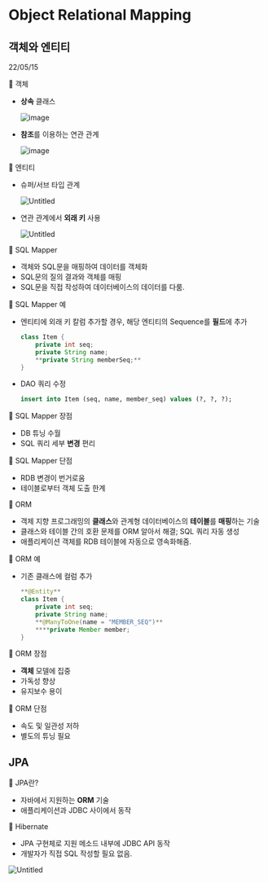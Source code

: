 # Object Relational Mapping

## 객체와 엔티티

22/05/15

📎 객체

- **상속** 클래스
    
    ![image](https://user-images.githubusercontent.com/87955005/168609007-56cc9d6d-402d-49bf-94e6-51b940b6f736.png)
    
- **참조**를 이용하는 연관 관계
    
    ![image](https://user-images.githubusercontent.com/87955005/168609075-cecee92f-8f8e-4062-b443-092c9fb5cf9b.png)
    

📎 엔티티

- 슈퍼/서브 타입 관계
    
    ![Untitled](Object%20Relational%20Mapping%20f6d182a44bfa4dd8b7d2b4d5cc99c7bb/Untitled%202.png)
    
- 연관 관계에서 **외래 키** 사용
    
    ![Untitled](Object%20Relational%20Mapping%20f6d182a44bfa4dd8b7d2b4d5cc99c7bb/Untitled%203.png)
    

📎 SQL Mapper

- 객체와 SQL문을 매핑하여 데이터를 객체화
- SQL문의 질의 결과와 객체를 매핑
- SQL문을 직접 작성하여 데이터베이스의 데이터를 다룸.

📎 SQL Mapper 예

- 엔티티에 외래 키 칼럼 추가할 경우, 해당 엔티티의 Sequence를 **필드**에 추가
    
    ```java
    class Item {
    	private int seq;
    	private String name;
    	**private String memberSeq;**
    }
    ```
    
- DAO 쿼리 수정
    
    ```sql
    insert into Item (seq, name, member_seq) values (?, ?, ?);
    ```
    

📎 SQL Mapper 장점

- DB 튜닝 수월
- SQL 쿼리 세부 **변경** 편리

📎 SQL Mapper 단점

- RDB 변경이 번거로움
- 테이블로부터 객체 도출 한계

📎 ORM

- 객제 지향 프로그래밍의 **클래스**와 관계형 데이터베이스의 **테이블**를 **매핑**하는 기술
- 클래스와 테이블 간의 호환 문제를 ORM 알아서 해결; SQL 쿼리 자동 생성
- 애플리케이션 객체를 RDB 테이블에 자동으로 영속화해줌.

📎 ORM 예

- 기존 클래스에 컬럼 추가
    
    ```java
    **@Entity**
    class Item {
    	private int seq;
    	private String name;
    	**@ManyToOne(name = "MEMBER_SEQ")**
    	****private Member member;
    }
    ```
    

📎 ORM 장점

- **객체** 모델에 집중
- 가독성 향상
- 유지보수 용이

📎 ORM 단점

- 속도 및 일관성 저하
- 별도의 튜닝 필요

## JPA

📎 JPA란?

- 자바에서 지원하는 **ORM** 기술
- 애플리케이션과 JDBC 사이에서 동작

📎 Hibernate

- JPA 구현체로 지원 메소드 내부에 JDBC API 동작
- 개발자가 직접 SQL 작성할 필요 없음.

![Untitled](Object%20Relational%20Mapping%20f6d182a44bfa4dd8b7d2b4d5cc99c7bb/Untitled%204.png)
